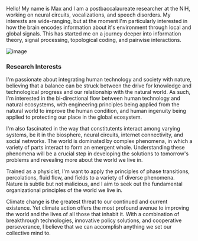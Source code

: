 Hello! My name is Max and I am a postbaccalaureate researcher at the NIH, working on neural circuits, vocalizations, and speech disorders. My interests are wide-ranging, but at the moment I'm particularly interested in how the brain encodes information about it's environment through local and global signals. This has started me on a journey deeper into information theory, signal processing, topological coding, and pairwise interactions. 

![image](https://user-images.githubusercontent.com/95586072/144760964-e1ea55b9-4e64-4516-aac0-4cc40316215a.jpg)

### Research Interests

I'm passionate about integrating human technology and society with nature, believing that a balance can be struck between the drive for knowledge and technological progress and our relationship with the natural world. As such, I'm interested in the bi-directional flow between human technology and natural ecosystems, with engineering principles being applied from the natural world to improve the human condition, and human ingenuity being applied to protecting our place in the global ecosystem. 

I'm also fascinated in the way that constitutents interact among varying systems, be it in the biosphere, neural circuits, internet connectivity, and social networks. The world is dominated by complex phenomena, in which a variety of parts interact to form an emergent whole. Understanding these phenomena will be a crucial step in developing the solutions to tomorrow's problems and revealing more about the world we live in. 

Trained as a physicist, I'm want to apply the principles of phase transitions, percolations, fluid flow, and fields to a variety of diverse phenomena. Nature is subtle but not malicious, and I aim to seek out the fundamental organizational principles of the world we live in. 

Climate change is the greatest threat to our continued and current existence. Yet climate action offers the most profound avenue to improving the world and the lives of all those that inhabit it. With a combination of breakthrough technologies, innovative policy solutions, and cooperative perseverance, I believe that we can accomplish anything we set our collective mind to. 

